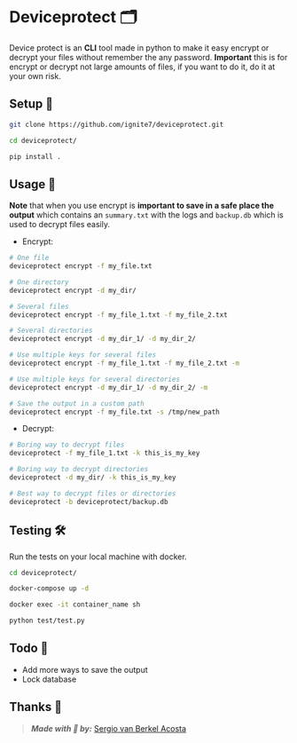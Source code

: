 # Deviceprotect 🗂

Device protect is an **CLI** tool made in python to make it easy encrypt or
decrypt your files without remember the any password. **Important** this is
for encrypt or decrypt not large amounts of files, if you want to do it,
do it at your own risk.

## Setup 🧲

```bash
git clone https://github.com/ignite7/deviceprotect.git

cd deviceprotect/

pip install .
```

## Usage 📕

**Note** that when you use encrypt is **important to save in a safe place
the output** which contains an `summary.txt` with the logs and `backup.db`
which is used to decrypt files easily.

- Encrypt:

```bash
# One file
deviceprotect encrypt -f my_file.txt

# One directory
deviceprotect encrypt -d my_dir/

# Several files
deviceprotect encrypt -f my_file_1.txt -f my_file_2.txt

# Several directories
deviceprotect encrypt -d my_dir_1/ -d my_dir_2/

# Use multiple keys for several files
deviceprotect encrypt -f my_file_1.txt -f my_file_2.txt -m

# Use multiple keys for several directories
deviceprotect encrypt -d my_dir_1/ -d my_dir_2/ -m

# Save the output in a custom path
deviceprotect encrypt -f my_file.txt -s /tmp/new_path
```

- Decrypt:

```bash
# Boring way to decrypt files
deviceprotect -f my_file_1.txt -k this_is_my_key

# Boring way to decrypt directories
deviceprotect -d my_dir/ -k this_is_my_key

# Best way to decrypt files or directories
deviceprotect -b deviceprotect/backup.db
```

## Testing 🛠

Run the tests on your local machine with docker.

```bash
cd deviceprotect/

docker-compose up -d

docker exec -it container_name sh

python test/test.py
```

## Todo 📣

- Add more ways to save the output
- Lock database

## Thanks 👏

> **_Made with 💙 by:_** [Sergio van Berkel Acosta](https://www.sergiovanberkel.com/)
